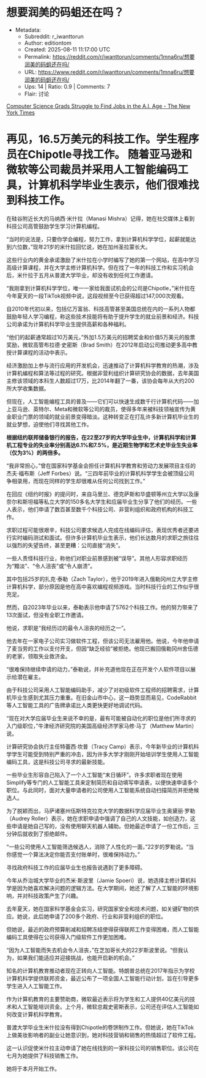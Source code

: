 # 想要润美的码蛆还在吗？

- Metadata:
  - Subreddit: r_iwanttorun
  - Author: editiontom
  - Created: 2025-08-11 11:17:00 UTC
  - Permalink: https://reddit.com/r/iwanttorun/comments/1mna6ru/想要润美的码蛆还在吗/
  - URL: https://www.reddit.com/r/iwanttorun/comments/1mna6ru/想要润美的码蛆还在吗/
  - Ups: 14 | Ratio: 0.9 | Comments: 7
  - Flair: 讨论


[Computer Science Grads Struggle to Find Jobs in the A.I. Age - The New
York
Times](https://www.nytimes.com/2025/08/10/technology/coding-ai-jobs-students.html#)

# 再见，16.5万美元的科技工作。学生程序员在Chipotle寻找工作。 随着亚马逊和微软等公司裁员并采用人工智能编码工具，计算机科学毕业生表示，他们很难找到科技工作。

在硅谷附近长大的马纳西·米什拉（Manasi
Mishra）记得，她在社交媒体上看到科技公司高管鼓励学生学习计算机编程。

“当时的说法是，只要你学会编程，努力工作，拿到计算机科学学位，起薪就能达到六位数，”现年21岁的米什拉回忆说，她在加州圣拉蒙长大。

这些行业内的黄金承诺激励了米什拉在小学时编写了她的第一个网站，在高中学习高级计算课程，并在大学主修计算机科学。但在找了一年的科技工作和实习机会后，米什拉于五月从普渡大学毕业，却没有收到任何工作邀请。

“我刚拿到计算机科学学位，唯一一家给我面试机会的公司是Chipotle，”米什拉在今年夏天的一段TikTok视频中说，这段视频至今已获得超过147,000次观看。

自2010年代初以来，包括亿万富翁、科技高管甚至美国总统在内的一系列人物都鼓励年轻人学习编程，称这些技术技能将有助于提升学生的就业前景和经济。科技公司承诺为计算机科学毕业生提供高薪和各种福利。

“他们的起薪通常超过10万美元，”外加1.5万美元的招聘奖金和价值5万美元的股票奖励，微软高管布拉德·史密斯（Brad
Smith）在2012年启动公司推动更多高中教授计算课程的活动中表示。

经济激励加上参与流行应用的开发机会，迅速推动了计算机科学教育的热潮，涉及计算机编程和算法等过程的研究。根据非营利组织计算研究协会的数据，去年美国主修该领域的本科生人数超过17万，比2014年翻了一番，该协会每年从大约200所大学收集数据。

但现在，人工智能编程工具的普及——它们可以快速生成数千行计算机代码——加上亚马逊、英特尔、Meta和微软等公司的裁员，使得多年来被科技领袖宣传为黄金职业门票的领域的就业前景变得暗淡。这种转变正在打乱许多新计算机毕业生的就业梦想，迫使他们寻找其他工作。

**根据纽约联邦储备银行的报告，在22至27岁的大学毕业生中，计算机科学和计算机工程专业的失业率分别高达6.1%和7.5%，是近期生物学和艺术史毕业生失业率（仅为3%）的两倍多。**

“我非常担心，”曾在国家科学基金会担任计算机科学教育和劳动力发展项目主任的杰夫·福布斯（Jeff
Forbes）说。“三四年前毕业的计算机科学学生会被顶级公司争相录用，而现在同样的学生却很难从任何公司找到工作。”

在回应《纽约时报》的提问时，来自马里兰、德克萨斯和华盛顿等州立大学以及康奈尔和斯坦福等私立大学的150多名大学生和应届毕业生分享了他们的经历。一些人表示，他们申请了数百甚至数千个科技公司、非营利组织和政府机构的科技工作。

求职过程可能很艰辛，科技公司要求候选人完成在线编码评估，表现优秀者还要进行实时编码测试和面试。但许多计算机毕业生表示，他们长达数月的求职之旅往往以强烈的失望告终，甚至更糟：公司直接“消失”。

一些人责怪科技行业，称他们对职业前景感到被“误导”。其他人形容求职经历为“黯淡”、“令人沮丧”或“令人崩溃”。

其中包括25岁的扎克·泰勒（Zach
Taylor），他于2019年进入俄勒冈州立大学主修计算机科学，部分原因是他在高中喜欢编程视频游戏。当时科技行业的工作似乎很充足。

然而，自2023年毕业以来，泰勒表示他申请了5762个科技工作。他的努力带来了13次面试，但没有全职工作邀请。

他说，求职是“我经历过的最令人沮丧的经历之一”。

他去年在一家电子公司实习做软件工程，但该公司无法雇用他。他说，今年他申请了麦当劳的工作以支付开支，但因“缺乏经验”被拒绝。他现已搬回俄勒冈州舍伍德的老家，领取失业救济金。

“很难保持继续申请的动力，”泰勒说，并补充道他现在正在开发个人软件项目以展示给潜在雇主。

由于科技公司采用人工智能编码助手，减少了对初级软件工程师的招聘需求，计算机毕业生感到尤其压力重重。在旧金山市中心，这一趋势显而易见，CodeRabbit等人工智能工具的广告牌承诺比人类更快更好地调试代码。

“现在对大学应届毕业生来说不幸的是，最有可能被自动化的职位是他们所寻求的入门级职位，”牛津经济研究院的美国高级经济学家马修·马丁（Matthew
Martin）说。

计算研究协会执行主任特蕾西·坎普（Tracy
Camp）表示，今年新毕业的计算机科学学生可能受到特别严重的冲击，因为许多大学才刚刚开始培训学生使用人工智能编码工具，这是科技公司寻求的最新技能。

一些毕业生形容自己陷入了一个人工智能“末日循环”。许多求职者现在使用Simplify等专门的人工智能工具来定制简历和自动填写申请表，以便快速申请多个职位。与此同时，面对大量申请者的公司使用人工智能系统自动扫描简历并拒绝候选人。

为了脱颖而出，马萨诸塞州伍斯特克拉克大学的数据科学应届毕业生奥黛丽·罗勒（Audrey
Roller）表示，她在求职申请中强调了自己的人文技能，如创造力，这些申请是她自己写的，没有使用聊天机器人辅助。但她最近申请了一份工作后，三分钟后就收到了拒绝邮件。

“一些公司使用人工智能筛选候选人，消除了人性化的一面，”22岁的罗勒说。“当你感觉一个算法决定你能否支付账单时，很难保持动力。”

寻找政府科技工作的应届毕业生也报告说遇到了更多障碍。

今年从乔治城大学毕业的杰米·斯波里（Jamie
Spoeri）说，她选择主修计算机科学是因为她喜欢解决问题的逻辑方法。在大学期间，她还了解了人工智能的环境影响，并对科技政策产生了兴趣。

去年夏天，她在国家科学基金会实习，研究国家安全和技术问题，如关键矿物的供应。她说，此后她申请了200多个政府、行业和非营利组织的职位。

但她说，最近的政府预算削减和招聘冻结使得获得联邦工作变得困难，而人工智能编码工具使得在公司获得入门级软件工作更加困难。

“因为人工智能而失去机会令人沮丧，”在芝加哥长大的22岁斯波里说。“但我认为，如果我们能适应并迎接挑战，也能开启新的机会。”

知名的计算机教育推动者现在正转向人工智能。特朗普总统在2017年指示为学校计算机科学提供联邦资金，最近公布了一项全国人工智能行动计划，旨在引导更多学生进入人工智能工作。

作为计算机教育的主要赞助商，微软最近表示将为学生和工人提供40亿美元的技术和人工智能培训资金。上个月，微软总裁史密斯表示，公司还在评估人工智能如何改变计算机科学教育。

普渡大学毕业生米什拉没有得到Chipotle的卷饼制作工作。但她说，她在TikTok上做美妆影响者的副业让她意识到，她对科技营销和销售的热情超过了软件工程。

这一认识促使米什拉主动申请了她在线找到的一家科技公司的销售职位。该公司在七月为她提供了科技销售工作。

她将于本月开始工作。

